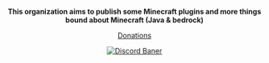 <div align="center">

**This organization aims to publish some Minecraft plugins and more things bound about Minecraft (Java & bedrock)**

  [Donations](https://github.com/OpenPlugins-Minecraft/.github/blob/master/programers/donations.md)
  
[![Discord Baner](https://discordapp.com/api/guilds/1071413512414449666/widget.png?style=banner2)](https://discord.gg/k69htTFCVk)


  
